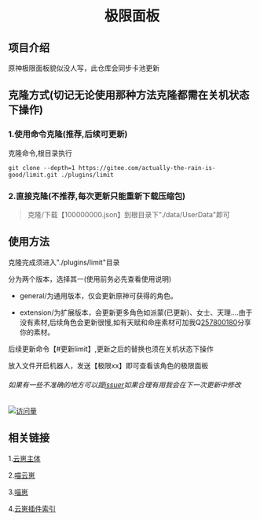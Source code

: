 <div align=center> <h1>极限面板</h1> </div>

## 项目介绍

原神极限面板貌似没人写，此仓库会同步卡池更新

## 克隆方式(切记无论使用那种方法克隆都需在关机状态下操作)

### 1.使用命令克隆(推荐,后续可更新)

克隆命令,根目录执行

```
git clone --depth=1 https://gitee.com/actually-the-rain-is-good/limit.git ./plugins/limit
```

### 2.直接克隆(不推荐,每次更新只能重新下载压缩包)

> 克隆/下载【100000000.json】到根目录下"./data/UserData"即可

## 使用方法

克隆完成须进入"./plugins/limit"目录

分为两个版本，选择其一(使用前务必先查看使用说明)

* general/为通用版本，仅会更新原神可获得的角色。

* extension/为扩展版本，会更新更多角色如派蒙(已更新)、女士、天理....由于没有素材,后续角色会更新很慢,如有天赋和命座素材可加我Q[257800180](https://qm.qq.com/q/FjU81H9DWi&personal_qrcode_source=3)分享你的素材。

后续更新命令【#更新limit】,更新之后的替换也须在关机状态下操作

放入文件开启机器人，发送【极限xx】即可查看该角色的极限面板

###### 如果有一些不准确的地方可以提[issuer](https://gitee.com/actually-the-rain-is-good/limit/issues)如果合理有用我会在下一次更新中修改

[![访问量](https://profile-counter.glitch.me/limit/count.svg)](https://gitee.com/actually-the-rain-is-good/limit)

## 相关链接
1.[云崽主体](https://gitee.com/Le-niao/Yunzai-Bot)

2.[喵云崽](https://gitee.com/yoimiya-kokomi/Yunzai-Bot)

3.[喵崽](https://gitee.com/yoimiya-kokomi/Miao-Yunzai)

4.[云崽插件索引](https://gitee.com/yhArcadia/Yunzai-Bot-plugins-index)
